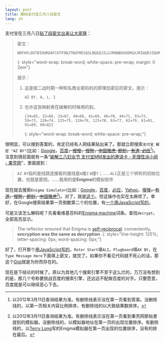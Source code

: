 ```yaml
---
layout: post
title: 解码支付宝三月八日密文
lang: zh
---
```



支付宝在三月八日[贴了段密文出来让大家猜](http://weibo.com/1627897870/y8UFSzJwC)：

> 密文：
>
>     NRFHFLOGTBIHURDAFCKTFONJTNGFMESQSLBQEQJILGJRNNBOUSDRGXJRIQQRJZQURVSYRLRDOFVBFKKKFFGXDNYXLWPNFPGDIDBOGXHDNBMDSQSAKPXJHSBWYXLWWCZHJBIEHKXXYZRTPITVDOGJILLRUMCVULWZMQDSRALFRPNIZIBMOUSCKPWBELJGZOLOOZXJMAANELTFYLOSZFGKYDLKJGRPDVNWULPEOKTKFDPGNYCJPENIPQBOFDZRBOHTSHZMOMYANWSAMKLRAGTROJEXNZTAIAJRDSDNHQVMMXDZMPTUTOMLOSNGSLOPGTYUJJNSEHQJGSODKYPAH
>{: style="word-wrap: break-word; white-space: pre-wrap; margin: 0 2em"}
> 
> 提示：
>
> 1. 这是按二战时期一种知名商业密码机的原理加密后的密文，提示：
>
>        AZ BY, A, L, I
>
> 2. 也许这张映射表在破解的时候用的到。
>
>        {34=65, 32=66, 33=67, 40=68, 41=69, 46=70, 44=71, 93=72, 59=73, 126=74, 125=75, 124=76, 123=78, 63=77, 62=79, 61=81, 91=80, 60=82}
>    {: style="word-wrap: break-word; white-space: pre-wrap;"}


很明显，可以搜到答案的，肯定已经有人把结果贴出来了。那就立即搜索`支付宝 解密 "AZ BY"`(比如：[Google](https://encrypted.google.com/search?q=%E6%94%AF%E4%BB%98%E5%AE%9D+%E8%A7%A3%E5%AF%86+%22AZ+BY%22)，[百度](http://www.baidu.com/s?wd=%E6%94%AF%E4%BB%98%E5%AE%9D+%E8%A7%A3%E5%AF%86+%22AZ+BY%22)<s markdown="span">，[搜搜](http://www.soso.com/q?w=%E6%94%AF%E4%BB%98%E5%AE%9D+%E8%A7%A3%E5%AF%86+%22AZ+BY%22)，[搜狗](http://www.sogou.com/web?query=%E6%94%AF%E4%BB%98%E5%AE%9D+%E8%A7%A3%E5%AF%86+%22AZ+BY%22)，[中国雅虎](http://www.yahoo.cn/s?q=%E6%94%AF%E4%BB%98%E5%AE%9D+%E8%A7%A3%E5%AF%86+%22AZ+BY%22), [即刻](http://www.jike.com/so?q=%E6%94%AF%E4%BB%98%E5%AE%9D+%E8%A7%A3%E5%AF%86+%22AZ+BY%22)，[有道](http://www.youdao.com/search?q=%E6%94%AF%E4%BB%98%E5%AE%9D+%E8%A7%A3%E5%AF%86+%22AZ+BY%22), [必应](http://cn.bing.com/search?q=%E6%94%AF%E4%BB%98%E5%AE%9D+%E8%A7%A3%E5%AF%86+%22AZ+BY%22)</s>[^order-1])。注意到很前面就有一条“[破解三八妇女节 支付宝MM发出的邀请卡 - 死理性派小组 - 果壳网](http://www.guokr.com/post/111242/)”，里面提到：

> `AZ BY`指的是线路连接板的接线是`A`接`Z` `B`接`Y`；......`ALI`正是三个转轮的初始位置，也就是密钥。......我用的是**Enigma**的模拟软件

现在就去搜索`Enigma Simulator`(比如：[Google](https://encrypted.google.com/search?q=Enigma+Simulator)，[百度](http://www.baidu.com/s?wd=Enigma+Simulator)，[必应](http://cn.bing.com/search?q=Enigma+Simulator)，[Yahoo](http://search.yahoo.com/search?p=Enigma+Simulator)，[搜搜](http://www.soso.com/q?w=Enigma+Simulator)<s markdown="span">，[有道](http://www.youdao.com/search?q=Enigma+Simulator)，[搜狗](http://www.sogou.com/web?query=Enigma+Simulator)，[即刻](http://www.jike.com/so?q=Enigma+Simulator)，[中国雅虎](http://www.yahoo.cn/s?q=Enigma+Simulator)</s>[^order-2])。对了，就是[这个](http://users.telenet.be/d.rijmenants/en/enigmasim.htm)。但这操作也实在太麻烦了。幸好，在Google搜索结果第一页倒数第二个的位置，有[一个用JavaScript写的](http://startpad.googlecode.com/hg/labs/js/enigma/enigma-sim.html)。

可是又该怎么解码呢？先看看维基百科的[Enigma machine](http://en.wikipedia.org/wiki/Enigma_machine)词条。查找`decrypt`，全部高亮显示。

> The reflector ensured that Enigma is [self-reciprocal](http://en.wikipedia.org/wiki/Involution_(mathematics)): conveniently, __encryption was the same as decryption__. 
> {: style="line-height: 125%; letter-spacing: 0px; word-spacing: 0px;"}

好了，打开那个[用JavaScript写的](http://startpad.googlecode.com/hg/labs/js/enigma/enigma-sim.html)，`Rotor Start`填`ALI`，`Plugboard`填`AX BY`，在`Type Message Here`下面填上密文，就完了。如果你不看见代码就不死心的话，那这个[Gist](https://gist.github.com/2016510)就是为你而存在的。

现在是下结论的时候了。原以为其他几个搜索引擎不至于这么烂的，万万没有想到的是，那几个号称要挑战百度的搜索引擎，还远远不配做百度的对手。只要愿意，百度就是可以继续恶心下去。


[^order-1]: 以2012年3月11日查询结果为准。有删除线表示没在第一页看到答案。没删除线的，以第一页相关内容比例排序，有删除线的以大致结果数排序。
[^order-2]: 以2012年3月11日查询结果为准。有删除线表示没在第一页看到果壳网那帖里提到的模拟器。没删除线的，以模拟器地址在第一页的出现位置排序。有删除线的，以[Terry Long](http://www.terrylong.org/)写的Enigma模拟器在第一页出现的位置排序，没有的排在最后。


